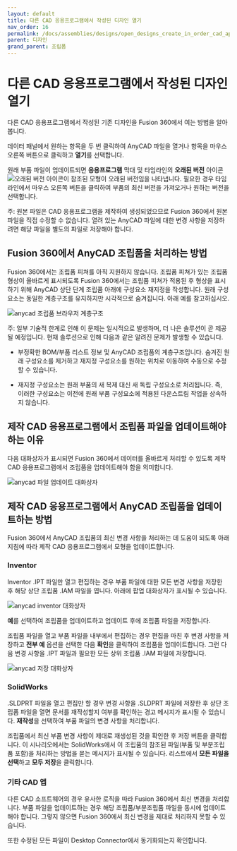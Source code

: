 ```yaml
---
layout: default
title: 다른 CAD 응용프로그램에서 작성된 디자인 열기
nav_order: 16
permalink: /docs/assemblies/designs/open_designs_create_in_order_cad_applications
parent: 디자인
grand_parent: 조립품
---
```

다른 CAD 응용프로그램에서 작성된 디자인 열기
==========================

다른 CAD 응용프로그램에서 작성된 기존 디자인을 Fusion 360에서 여는 방법을 알아봅니다.

데이터 패널에서 원하는 항목을 두 번 클릭하여 AnyCAD 파일을 열거나 항목을 마우스 오른쪽 버튼으로 클릭하고 **열기**를 선택합니다.

원래 부품 파일이 업데이트되면 **응용프로그램** 막대 및 타임라인의 **오래된 버전** 아이콘 ![오래된 버전 아이콘](https://help.autodesk.com/cloudhelp/KOR/Fusion-Assemble/images/icon/browser/component-out-of-date.png)이 참조된 모형이 오래된 버전임을 나타냅니다. 필요한 경우 타임라인에서 마우스 오른쪽 버튼을 클릭하여 부품의 최신 버전을 가져오거나 원하는 버전을 선택합니다.

주: 원본 파일은 CAD 응용프로그램을 제작하여 생성되었으므로 Fusion 360에서 원본 파일을 직접 수정할 수 없습니다. 열려 있는 AnyCAD 파일에 대한 변경 사항을 저장하려면 해당 파일을 별도의 파일로 저장해야 합니다.

Fusion 360에서 AnyCAD 조립품을 처리하는 방법
--------------------------------

Fusion 360에서는 조립품 피쳐를 아직 지원하지 않습니다. 조립품 피쳐가 있는 조립품 형상이 올바르게 표시되도록 Fusion 360에서는 조립품 피쳐가 적용된 후 형상을 표시하기 위해 AnyCAD 상단 단계 조립품 아래에 구성요소 재지정을 작성합니다. 원래 구성요소는 동일한 계층구조를 유지하지만 시각적으로 숨겨집니다. 아래 예를 참고하십시오.

![anycad 조립품 브라우저 계층구조](https://help.autodesk.com/cloudhelp/KOR/Fusion-Assemble/images/browser/anycad-assemblies-browser-hierarchy.png)

주: 일부 기술적 한계로 인해 이 문제는 일시적으로 발생하며, 더 나은 솔루션이 곧 제공될 예정입니다. 현재 솔루션으로 인해 다음과 같은 알려진 문제가 발생할 수 있습니다.

*   부정확한 BOM/부품 리스트 정보 및 AnyCAD 조립품의 계층구조입니다. 숨겨진 원래 구성요소를 제거하고 재지정 구성요소를 원하는 위치로 이동하여 수동으로 수정할 수 있습니다.
    
*   재지정 구성요소는 원래 부품의 새 복제 대신 새 독립 구성요소로 처리됩니다. 즉, 이러한 구성요소는 이전에 원래 부품 구성요소에 적용된 다운스트림 작업을 상속하지 않습니다.
    

제작 CAD 응용프로그램에서 조립품 파일을 업데이트해야 하는 이유
------------------------------------

다음 대화상자가 표시되면 Fusion 360에서 데이터를 올바르게 처리할 수 있도록 제작 CAD 응용프로그램에서 조립품을 업데이트해야 함을 의미합니다.

![anycad 파일 업데이트 대화상자](https://help.autodesk.com/cloudhelp/KOR/Fusion-Assemble/images/dialog/anycad-update-file-dialog.png)

제작 CAD 응용프로그램에서 AnyCAD 조립품을 업데이트하는 방법
-------------------------------------

Fusion 360에서 AnyCAD 조립품의 최신 변경 사항을 처리하는 데 도움이 되도록 아래 지침에 따라 제작 CAD 응용프로그램에서 모형을 업데이트합니다.

### Inventor

Inventor .IPT 파일만 열고 편집하는 경우 부품 파일에 대한 모든 변경 사항을 저장한 후 해당 상단 조립품 .IAM 파일을 엽니다. 아래에 팝업 대화상자가 표시될 수 있습니다.

![anycad inventor 대화상자](https://help.autodesk.com/cloudhelp/KOR/Fusion-Assemble/images/dialog/anycad-inventor-dialog.png)

**예**를 선택하여 조립품을 업데이트하고 업데이트 후에 조립품 파일을 저장합니다.

조립품 파일을 열고 부품 파일을 내부에서 편집하는 경우 편집을 마친 후 변경 사항을 저장하고 **전부 예** 옵션을 선택한 다음 **확인**을 클릭하여 조립품을 업데이트합니다. 그런 다음 변경 사항을 .IPT 파일과 필요한 모든 상위 조립품 .IAM 파일에 저장합니다.

![anycad 저장 대화상자](https://help.autodesk.com/cloudhelp/KOR/Fusion-Assemble/images/dialog/anycad-save-dialog.png)

### SolidWorks

.SLDPRT 파일을 열고 편집만 할 경우 변경 사항을 .SLDPRT 파일에 저장한 후 상단 조립품 파일을 열면 문서를 재작성할지 여부를 확인하는 경고 메시지가 표시될 수 있습니다. **재작성**을 선택하여 부품 파일의 변경 사항을 처리합니다.

조립품에서 최신 부품 변경 사항이 제대로 재생성된 것을 확인한 후 저장 버튼을 클릭합니다. 이 시나리오에서는 SolidWorks에서 이 조립품의 참조된 파일(부품 및 부분조립품 포함)을 처리하는 방법을 묻는 메시지가 표시될 수 있습니다. 리스트에서 **모든 파일을 선택**하고 **모두 저장**을 클릭합니다.

### 기타 CAD 앱

다른 CAD 소프트웨어의 경우 유사한 로직을 따라 Fusion 360에서 최신 변경을 처리합니다. 부품 파일을 업데이트하는 경우 해당 조립품/부분조립품 파일을 동시에 업데이트해야 합니다. 그렇지 않으면 Fusion 360에서 최신 변경을 제대로 처리하지 못할 수 있습니다.

또한 수정된 모든 파일이 Desktop Connector에서 동기화되는지 확인합니다.